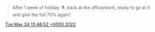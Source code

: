 > After 1 week of holiday 🏝️ back at the office/work, ready to go at it and give the full 70% again\!

<img src="../../media/tweet.ico" width="12" /> [Tue May 24 13:46:52 +0000 2022](https://twitter.com/DromerDenker/status/1529096597736501249)
